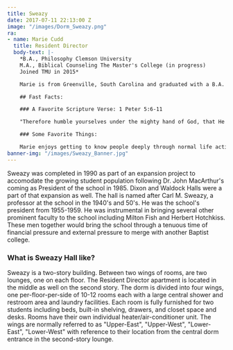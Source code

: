 ```yaml
---
title: Sweazy
date: 2017-07-11 22:13:00 Z
image: "/images/Dorm_Sweazy.png"
ra:
- name: Marie Cudd
  title: Resident Director
  body-text: |-
    *B.A., Philosophy Clemson University
    M.A., Biblical Counseling The Master's College (in progress)
    Joined TMU in 2015*

    Marie is from Greenville, South Carolina and graduated with a B.A. in Philosophy and Psychology from Clemson University in May 2012. Although not an alumna of TMU, she was greatly impacted by alumni of the college from a small church plant in Wyoming during her undergraduate years. The Lord brought Marie to CA in August 2015 to begin a Master of Arts in Biblical Counseling and she is incredibly thankful to have the privilege of working in the Student Life Department at TMU. She has a passion to help people be bold and explicit communicators of the Gospel message to the lost in every available circumstance, and enjoys helping college students think Biblically in every area of their lives. She is a member at Grace Community Church in Sun Valley, CA.

    ## Fast Facts:

    ### A Favorite Scripture Verse: 1 Peter 5:6-11

    "Therefore humble yourselves under the mighty hand of God, that He may exalt you at the proper time, casting all your anxiety on Him, because He cares for you. Be of sober spirit, be on the alert. Your adversary, the devil, prowls around like a roaring lion, seeking someone to devour. But resist him, firm in your faith, knowing that the same experiences of suffering are being accomplished by your brethren who are in the world. After you have suffered for a little while, the God of all grace, who called you to His eternal glory in Christ, will Himself perfect, confirm, strengthen and establish you. To Him be dominion forever and ever. Amen."

    ### Some Favorite Things:

    Marie enjoys getting to know people deeply through normal life activities. Especially sunset watching, walks, and talks in average places. She is obsessed with her three nephews, Phoenix, Jack and Oliver. She loves a good documentary, the local church, the color gray, and evangelism.
banner-img: "/images/Sweazy_Banner.jpg"
---
```


Sweazy was completed in 1990 as part of an expansion project to accomodate the growing student population following Dr. John MacArthur's coming as President of the school in 1985. Dixon and Waldock Halls were a part of that expansion as well. The hall is named after Carl M. Sweazy, a professor at the school in the 1940's and 50's. He was the school's president from 1955-1959. He was instrumental in bringing several other prominent faculty to the school including Milton Fish and Herbert Hotchkiss. These men together would bring the school through a tenuous time of financial pressure and external pressure to merge with another Baptist college.

### What is Sweazy Hall like?

Sweazy is a two-story building. Between two wings of rooms, are two lounges, one on each floor. The Resident Director apartment is located in the middle as well on the second story. The dorm is divided into four wings, one per-floor-per-side of 10-12 rooms each with a large central shower and restroom area and laundry facilities. Each room is fully furnished for two students including beds, built-in shelving, drawers, and closet space and desks. Rooms have their own individual heater/air-conditioner unit. The wings are normally referred to as "Upper-East", "Upper-West", "Lower-East", "Lower-West" with reference to their location from the central dorm entrance in the second-story lounge.